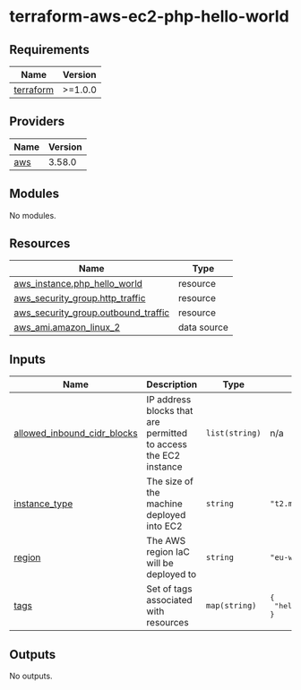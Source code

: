 # terraform-aws-ec2-php-hello-world

<!-- BEGINNING OF PRE-COMMIT-TERRAFORM DOCS HOOK -->
## Requirements

| Name | Version |
|------|---------|
| <a name="requirement_terraform"></a> [terraform](#requirement\_terraform) | >=1.0.0 |

## Providers

| Name | Version |
|------|---------|
| <a name="provider_aws"></a> [aws](#provider\_aws) | 3.58.0 |

## Modules

No modules.

## Resources

| Name | Type |
|------|------|
| [aws_instance.php_hello_world](https://registry.terraform.io/providers/hashicorp/aws/latest/docs/resources/instance) | resource |
| [aws_security_group.http_traffic](https://registry.terraform.io/providers/hashicorp/aws/latest/docs/resources/security_group) | resource |
| [aws_security_group.outbound_traffic](https://registry.terraform.io/providers/hashicorp/aws/latest/docs/resources/security_group) | resource |
| [aws_ami.amazon_linux_2](https://registry.terraform.io/providers/hashicorp/aws/latest/docs/data-sources/ami) | data source |

## Inputs

| Name | Description | Type | Default | Required |
|------|-------------|------|---------|:--------:|
| <a name="input_allowed_inbound_cidr_blocks"></a> [allowed\_inbound\_cidr\_blocks](#input\_allowed\_inbound\_cidr\_blocks) | IP address blocks that are permitted to access the EC2 instance | `list(string)` | n/a | yes |
| <a name="input_instance_type"></a> [instance\_type](#input\_instance\_type) | The size of the machine deployed into EC2 | `string` | `"t2.micro"` | no |
| <a name="input_region"></a> [region](#input\_region) | The AWS region IaC will be deployed to | `string` | `"eu-west-2"` | no |
| <a name="input_tags"></a> [tags](#input\_tags) | Set of tags associated with resources | `map(string)` | <pre>{<br>  "hello": "world"<br>}</pre> | no |

## Outputs

No outputs.
<!-- END OF PRE-COMMIT-TERRAFORM DOCS HOOK -->
